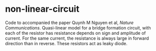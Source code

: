 # non-linear-circuit
Code to accompanied the paper Quynh M Nguyen et al, _Nature Communications_.
Quasi-linear model for a bridge formation circuit, with each of the resistor has resistance depends on sign and amplitude of current.
For the same current, the resistance is always large in forward direction than in reverse. These resistors act as leaky diode. 
